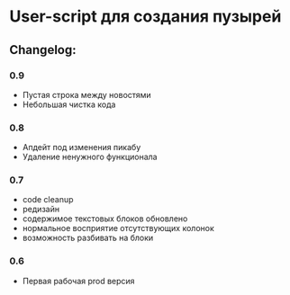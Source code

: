# User-script для создания пузырей

## Changelog:

### 0.9
- Пустая строка между новостями
- Небольшая чистка кода

### 0.8
- Апдейт под изменения пикабу
- Удаление ненужного функционала

### 0.7
- code cleanup
- редизайн
- содержимое текстовых блоков обновлено
- нормальное восприятие отсутствующих колонок
- возможность разбивать на блоки

### 0.6
- Первая рабочая prod версия